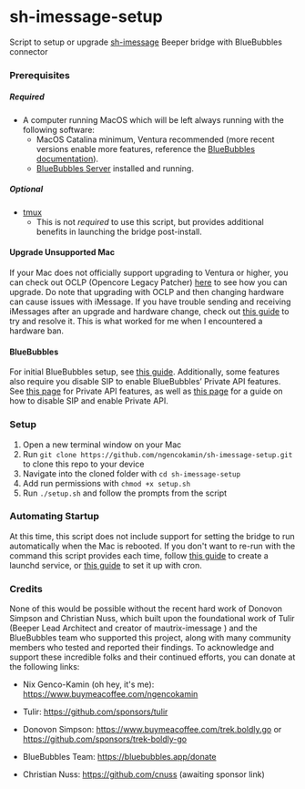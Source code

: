 # sh-imessage-setup
Script to setup or upgrade [sh-imessage](https://github.com/mautrix/imessage) Beeper bridge with BlueBubbles connector

### Prerequisites


##### Required

- A computer running MacOS which will be left always running with the following software:
 	- MacOS Catalina minimum, Ventura recommended (more recent versions enable more features, reference the [BlueBubbles documentation](https://docs.bluebubbles.app/server#supported-mac-devices)).
 	- [BlueBubbles Server](https://github.com/BlueBubblesApp/bluebubbles-server/releases/latest) installed and running.

##### Optional
- [tmux](https://github.com/tmux/tmux?tab=readme-ov-file#installation)
  - This is not *required* to use this script, but provides additional benefits in launching the bridge post-install.


#### Upgrade Unsupported Mac

If your Mac does not officially support upgrading to Ventura or higher, you can check out OCLP (Opencore Legacy Patcher) [here](https://dortania.github.io/OpenCore-Legacy-Patcher/) to see how you can upgrade. Do note that upgrading with OCLP and then changing hardware can cause issues with iMessage. If you have trouble sending and receiving iMessages after an upgrade and hardware change, check out [this guide](https://gist.github.com/ngencokamin/6643b0253c49817ff20b7d9458fcfe06) to try and resolve it. This is what worked for me when I encountered a hardware ban.

#### BlueBubbles

For initial BlueBubbles setup, see [this guide](https://bluebubbles.app/install/). Additionally, some features also require you disable SIP to enable BlueBubbles’ Private API features. See [this page](https://docs.bluebubbles.app/private-api/) for Private API features, as well as [this page](https://docs.bluebubbles.app/private-api/installation) for a guide on how to disable SIP and enable Private API.

### Setup

1. Open a new terminal window on your Mac
2. Run `git clone https://github.com/ngencokamin/sh-imessage-setup.git` to clone this repo to your device
3. Navigate into the cloned folder with `cd sh-imessage-setup`
4. Add run permissions with `chmod +x setup.sh`
5. Run `./setup.sh` and follow the prompts from the script

### Automating Startup

At this time, this script does not include support for setting the bridge to run automatically when the Mac is rebooted. If you don't want to re-run with the command this script provides each time, follow [this guide](https://rentry.org/bb2hcep6) to create a launchd service, or [this guide](https://rentry.org/bb-cron) to set it up with cron.

### Credits

None of this would be possible without the recent hard work of Donovon Simpson and Christian Nuss, which built upon the foundational work of Tulir (Beeper Lead Architect and creator of mautrix-imessage ) and the BlueBubbles team who supported this project, along with many community members who tested and reported their findings. To acknowledge and support these incredible folks and their continued efforts, you can donate at the following links:

- Nix Genco-Kamin (oh hey, it's me): https://www.buymeacoffee.com/ngencokamin

- Tulir: https://github.com/sponsors/tulir
- Donovon Simpson: https://www.buymeacoffee.com/trek.boldly.go or https://github.com/sponsors/trek-boldly-go
- BlueBubbles Team: https://bluebubbles.app/donate
- Christian Nuss: https://github.com/cnuss (awaiting sponsor link)
